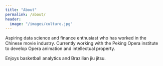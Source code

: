 ```yaml
---
title: "About"
permalink: /about/
header:
  image: "/images/culture.jpg"
---
```


Aspiring data science and finance enthusiast who has worked in the Chinese movie industry.  Currently working with the Peking Opera institute to develop Opera animation and intellectual property.  

Enjoys basketball analytics and Brazilian jiu jitsu. 

